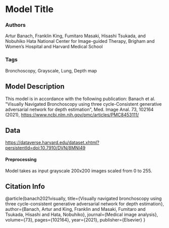 # Model Title

### **Authors**
Artur Banach, Franklin King, Fumitaro Masaki, Hisashi Tsukada, and Nobuhiko Hata
National Center for Image-guided Therapy, Brigham and Women’s Hospital and Harvard Medical School

### **Tags**
Bronchoscopy, Grayscale, Lung, Depth map

## **Model Description**
This model is in accordance with the following publication: Banach et al. "Visually Navigated Bronchoscopy using three cycle-Consistent generative adversarial network for depth estimation", Med. Image Anal. 73, 102164 (2021), https://www.ncbi.nlm.nih.gov/pmc/articles/PMC8453111/

## **Data**
https://dataverse.harvard.edu/dataset.xhtml?persistentId=doi:10.7910/DVN/8MNI49

#### **Preprocessing**
Model takes as input grayscale 200x200 images scaled from 0 to 255.

## **Citation Info**
@article{banach2021visually,
  title={Visually navigated bronchoscopy using three cycle-consistent generative adversarial network for depth estimation},
  author={Banach, Artur and King, Franklin and Masaki, Fumitaro and Tsukada, Hisashi and Hata, Nobuhiko},
  journal={Medical image analysis},
  volume={73},
  pages={102164},
  year={2021},
  publisher={Elsevier}
}
